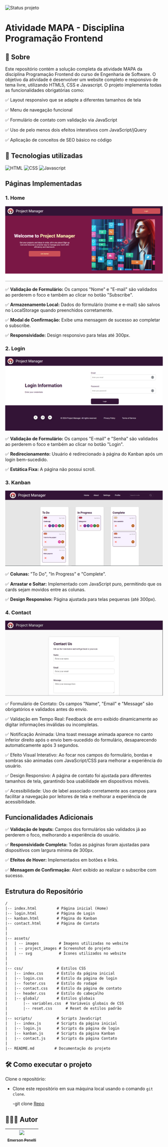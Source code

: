 ![Status projeto](https://img.shields.io/badge/STATUS-Finalizado-blue?style=for-the-badge)

# Atividade MAPA - Disciplina Programação Frontend

## 📌 Sobre

Este repositório contém a solução completa da atividade MAPA da disciplina Programação Frontend do curso de Engenharia de Software. O objetivo da atividade é desenvolver um website completo e responsivo de tema livre, utilizando HTML5, CSS e Javascript. O projeto implementa todas as funcionalidades obrigatórias como:

✅ Layout responsivo que se adapte a diferentes tamanhos de tela

✅ Menu de navegação funcional

✅ Formulário de contato com validação via JavaScript

✅ Uso de pelo menos dois efeitos interativos com JavaScript/jQuery

✅ Aplicação de conceitos de SEO básico no código

## 🚀 Tecnologias utilizadas

![HTML](https://img.shields.io/badge/HTML5-E34F26?style=for-the-badge&logo=html5&logoColor=white)
![CSS](https://img.shields.io/badge/CSS3-1572B6?style=for-the-badge&logo=css3&logoColor=white)
![Javascript](https://img.shields.io/badge/JavaScript-F7DF1E?style=for-the-badge&logo=javascript&logoColor=black)

## Páginas Implementadas

### 1. Home

<img src="./assets/project_images/screenshot_1.PNG" />

✅ **Validação de Formulário:** Os campos "Nome" e "E-mail" são validados ao perderem o foco e também ao clicar no botão "Subscribe".

✅ **Armazenamento Local:** Dados do formulário (nome e e-mail) são salvos no LocalStorage quando preenchidos corretamente.

✅ **Modal de Confirmação:** Exibe uma mensagem de sucesso ao completar o subscribe.

✅ **Responsividade:** Design responsivo para telas até 300px.

### 2. Login

<img src="./assets/project_images/screenshot_2.PNG" />

✅ **Validação de Formulário:** Os campos "E-mail" e "Senha" são validados ao perderem o foco e também ao clicar no botão "Login".

✅ **Redirecionamento:** Usuário é redirecionado à página do Kanban após um login bem-sucedido.

✅ **Estática Fixa:** A página não possui scroll.

### 3. Kanban

<img src="./assets/project_images/screenshot_3.PNG" />

✅ **Colunas:** "To Do", "In Progress" e "Complete".

✅ **Arrastar e Soltar:** Implementado com JavaScript puro, permitindo que os cards sejam movidos entre as colunas.

✅ **Design Responsivo:** Página ajustada para telas pequenas (até 300px).

### 4. Contact

<img src="./assets/project_images/screenshot_4.PNG" />

✅ Formulário de Contato: Os campos "Name", "Email" e "Message" são obrigatórios e validados antes do envio.

✅ Validação em Tempo Real: Feedback de erro exibido dinamicamente ao digitar informações inválidas ou incompletas.

✅ Notificação Animada: Uma toast message animada aparece no canto inferior direito após o envio bem-sucedido do formulário, desaparecendo automaticamente após 3 segundos.

✅ Efeito Visual Interativo: Ao focar nos campos do formulário, bordas e sombras são animadas com JavaScript/CSS para melhorar a experiência do usuário.

✅ Design Responsivo: A página de contato foi ajustada para diferentes tamanhos de tela, garantindo boa usabilidade em dispositivos móveis.

✅ Acessibilidade: Uso de label associado corretamente aos campos para facilitar a navegação por leitores de tela e melhorar a experiência de acessibilidade.

## Funcionalidades Adicionais

✅ **Validação de Inputs:** Campos dos formulários são validados já ao perderem o foco, melhorando a experiência do usuário.

✅ **Responsividade Completa:** Todas as páginas foram ajustadas para dispositivos com largura mínima de 300px.

✅ **Efeitos de Hover:** Implementados em botões e links.

✅ **Mensagem de Confirmação:** Alert exibido ao realizar o subscribe com sucesso.

## Estrutura do Repositório

```
/
|-- index.html         # Página inicial (Home)
|-- login.html         # Página de Login
|-- kanban.html        # Página do Kanban
|-- contact.html       # Página de Contato
|
|
|-- assets/
|   | -- images         # Imagens utilizadas no website
|   | -- project_images # Screenshot do projeto
|   | -- svg            # Ícones utilizados no website
|
|
|-- css/               # Estilos CSS
|   |-- index.css      # Estilo da página inicial
|   |-- login.css      # Estilo da página de login
|   |-- footer.css     # Estilo do rodapé
|   |-- contact.css    # Estilo da página de contato
|   |-- header.css     # Estilo do cabeçalho
|   |-- global/        # Estilos globais
|       |-- variables.css  # Variáveis globais de CSS
|       |-- reset.css      # Reset de estilos padrão
|
|-- scripts/           # Scripts JavaScript
|   |-- index.js       # Scripts da página inicial
|   |-- login.js       # Scripts da página de login
|   |-- kanban.js      # Scripts da página Kanban
|   |-- contact.js     # Scripts da página Contato
|
|-- README.md         # Documentação do projeto
```

## 🛠️ Como executar o projeto

Clone o repositório:

- Clone este repositório em sua máquina local usando o comando `git clone`.

  -git clone [Repo](https://github.com/EmersonPenelli/ProjectManager)

## 🙋🏻‍♂️ Autor

| [<img src="https://avatars.githubusercontent.com/u/132641090?v=4" width=115><br><sub>Emerson Penelli</sub>](https://github.com/EmersonPenelli) |
| :--------------------------------------------------------------------------------------------------------------------------------------------: |
